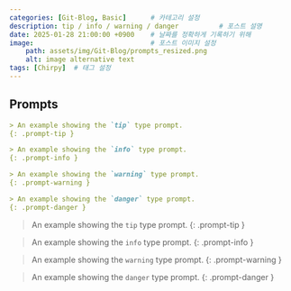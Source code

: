 ```yaml
---
categories: [Git-Blog, Basic]      # 카테고리 설정
description: tip / info / warning / danger          # 포스트 설명
date: 2025-01-28 21:00:00 +0900    # 날짜를 정확하게 기록하기 위해
image:                             # 포스트 이미지 설정
    path: assets/img/Git-Blog/prompts_resized.png
    alt: image alternative text
tags: [Chirpy]  # 태그 설정
---
```



## Prompts

```markdown
> An example showing the `tip` type prompt.
{: .prompt-tip }

> An example showing the `info` type prompt.
{: .prompt-info }

> An example showing the `warning` type prompt.
{: .prompt-warning }

> An example showing the `danger` type prompt.
{: .prompt-danger }
```
> An example showing the `tip` type prompt.
{: .prompt-tip }

> An example showing the `info` type prompt.
{: .prompt-info }

> An example showing the `warning` type prompt.
{: .prompt-warning }

> An example showing the `danger` type prompt.
{: .prompt-danger }

